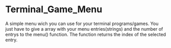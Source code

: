 # Terminal_Game_Menu
A simple menu wich you can use for your terminal programs/games. You just have to give a array with your menu entries(strings) and the number of entrys to the menu() function. The function returns the index of the selected entry.
